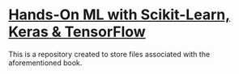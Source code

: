 # [Hands-On ML with Scikit-Learn, Keras & TensorFlow](https://www.oreilly.com/library/view/hands-on-machine-learning/9781492032632/)

This is a repository created to store files associated with the aforementioned book.
